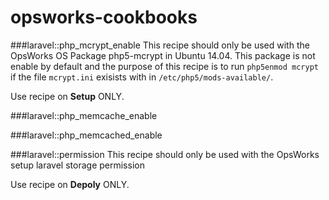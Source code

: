 # opsworks-cookbooks



###laravel::php_mcrypt_enable
This recipe should only be used with the OpsWorks OS Package php5-mcrypt in Ubuntu 14.04. This package is not enable by default and the purpose of this recipe is to run `php5enmod mcrypt` if the file `mcrypt.ini` exisists with in `/etc/php5/mods-available/`.

Use recipe on **Setup** ONLY.


###laravel::php_memcache_enable


###laravel::php_memcached_enable




###laravel::permission
This recipe should only be used with the OpsWorks setup laravel storage permission

Use recipe on **Depoly** ONLY.
